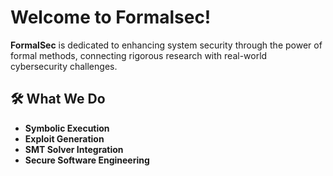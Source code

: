 # Welcome to Formalsec!

**FormalSec** is dedicated to enhancing system security through the power of formal methods, connecting rigorous research with real-world cybersecurity challenges.

## 🛠️ What We Do

- **Symbolic Execution**
- **Exploit Generation**
- **SMT Solver Integration**
- **Secure Software Engineering**

